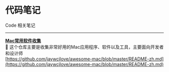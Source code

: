 # 代码笔记

Code 相关笔记

---

[**Mac常用软件收集**](https://github.com/jaywcjlove/awesome-mac/blob/master/README-zh.md)  
 这个仓库主要是收集非常好用的Mac应用程序、软件以及工具，主要面向开发者和设计师  
[https://github.com/jaywcjlove/awesome-mac/blob/master/README-zh.md](https://github.com/jaywcjlove/awesome-mac/blob/master/README-zh.md)

